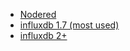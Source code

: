 * [Nodered](./Nodered)
* [influxdb 1.7 (most used)](./influxdb/1.7.11/)
* [influxdb 2+ ](./influxdb/latest/)